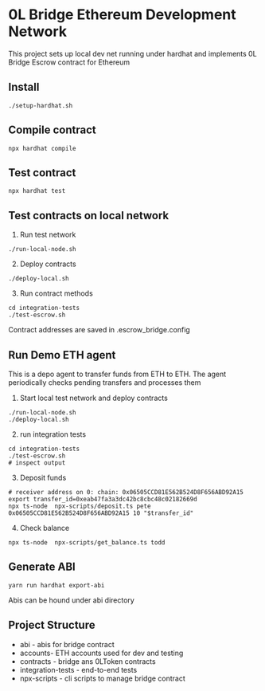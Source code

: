 # 0L Bridge Ethereum Development Network

This project sets up local dev net running under hardhat and implements 0L Bridge Escrow contract for Ethereum

## Install
```
./setup-hardhat.sh
```

## Compile contract
```
npx hardhat compile
```

## Test contract
```
npx hardhat test
```

## Test contracts on local network
1. Run test network
```
./run-local-node.sh
```
2. Deploy contracts
```
./deploy-local.sh
```
3. Run contract methods
```
cd integration-tests
./test-escrow.sh
```
Contract addresses are saved in .escrow_bridge.config 

## Run Demo ETH agent
This is a depo agent to transfer funds from ETH to ETH. The agent periodically checks pending transfers and processes them
1. Start local test network and deploy contracts
```
./run-local-node.sh
./deploy-local.sh
```
2. run integration tests
```
cd integration-tests
./test-escrow.sh
# inspect output
```

3. Deposit funds
```
# receiver address on 0: chain: 0x06505CCD81E562B524D8F656ABD92A15
export transfer_id=0xeab47fa3a3dc42bc8cbc48c02182669d
npx ts-node  npx-scripts/deposit.ts pete 0x06505CCD81E562B524D8F656ABD92A15 10 "$transfer_id"
```
4. Check balance
```
npx ts-node  npx-scripts/get_balance.ts todd
```
## Generate ABI
```
yarn run hardhat export-abi
```

Abis can be hound under abi directory

## Project Structure
* abi - abis for bridge contract
* accounts- ETH accounts used for dev and testing
* contracts - bridge ans 0LToken contracts
* integration-tests - end-to-end tests
* npx-scripts - cli scripts to manage bridge contract
